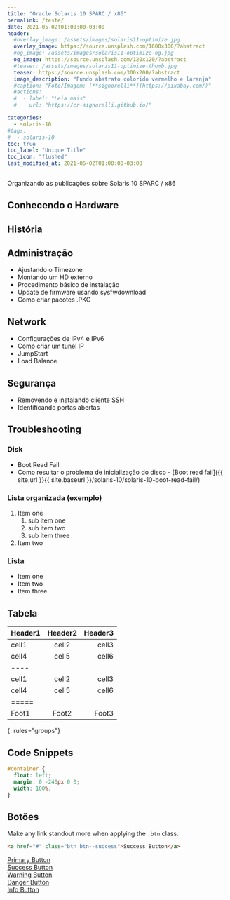 ```yaml
---
title: "Oracle Solaris 10 SPARC / x86"
permalink: /teste/
date: 2021-05-02T01:00:00-03:00
header:
  #overlay_image: /assets/images/solaris11-optimize.jpg
  overlay_image: https://source.unsplash.com/1600x300/?abstract
  #og_image: /assets/images/solaris11-optimize-og.jpg
  og_image: https://source.unsplash.com/120x120/?abstract
  #teaser: /assets/images/solaris11-optimize-thumb.jpg
  teaser: https://source.unsplash.com/300x200/?abstract
  image_description: "Fundo abstrato colorido vermelho e laranja"
  #caption: "Foto/Imagem: [**signorelli**](https://pixabay.com/)"
  #actions:
  #  - label: "Leia mais"
  #    url: "https://cr-signorelli.github.io/"

categories:
  - solaris-10
#tags:
#  - solaris-10
toc: true
toc_label: "Unique Title"
toc_icon: "flushed"
last_modified_at: 2021-05-02T01:00:00-03:00
---
```


Organizando as publicações sobre Solaris 10 SPARC / x86

## Conhecendo o Hardware

## História

## Administração

- Ajustando o Timezone
- Montando um HD externo
- Procedimento básico de instalação
- Update de firmware usando sysfwdownload
- Como criar pacotes .PKG

## Network

- Configurações de IPv4 e IPv6
- Como criar um tunel IP
- JumpStart
- Load Balance

## Segurança

- Removendo e instalando cliente SSH
- Identificando portas abertas

## Troubleshooting

### Disk

- Boot Read Fail
- Como resultar o problema de inicialização do disco - [Boot read fail]({{ site.url }}{{ site.baseurl }}/solaris-10/solaris-10-boot-read-fail/)  

### Lista organizada (exemplo)

1. Item one
   1. sub item one
   2. sub item two
   3. sub item three
2. Item two

### Lista

* Item one
* Item two
* Item three

## Tabela

| Header1 | Header2 | Header3 |
|:--------|:-------:|--------:|
| cell1   | cell2   | cell3   |
| cell4   | cell5   | cell6   |
|----
| cell1   | cell2   | cell3   |
| cell4   | cell5   | cell6   |
|=====
| Foot1   | Foot2   | Foot3
{: rules="groups"}

## Code Snippets

```css
#container {
  float: left;
  margin: 0 -240px 0 0;
  width: 100%;
}
```

## Botões

Make any link standout more when applying the `.btn` class.

```html
<a href="#" class="btn btn--success">Success Button</a>
```

<div markdown="0"><a href="#" class="btn">Primary Button</a></div>
<div markdown="0"><a href="#" class="btn btn--success">Success Button</a></div>
<div markdown="0"><a href="#" class="btn btn--warning">Warning Button</a></div>
<div markdown="0"><a href="#" class="btn btn--danger">Danger Button</a></div>
<div markdown="0"><a href="#" class="btn btn--info">Info Button</a></div>
